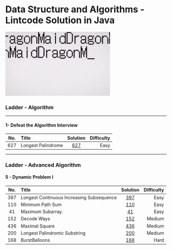 Data Structure and Algorithms - Lintcode Solution in Java
==========================================================
![](static/dragonMaid.gif)

### Ladder - Algorithm 
----
#### 1- Defeat the Algorithm Interview 
| __No.__ |      __Title__      | __Solution__ | __Difficulty__ | 
|:-------:|:--------------------|:------------:|---------------:|
|  627    | Longest Palindrome  |[627](LongestPalindrome.java)| Easy | 


-----
### Ladder - Advanced Algorithm 

#### 5 - Dynamic Problem I 
| __No.__ |      __Title__      | __Solution__ | __Difficulty__ | 
|:-------:|:--------------------|:------------:|---------------:|
|  397    | Longest Continuous Increasing Subsequence |[397](MinimumPathSum.java)| Easy | 
|  110    | Minimum Path Sum    |[110](LongestIncreasingContinuousSubsequence.java)| Easy | 
|  41     | Maximum Subarray.   |[41](MaximumSubarray.java)| Easy | 
|  152    | Decode Ways         |[152](DecodeWays.java)  | Medium | 
|  436    | Maximal Square      |[436](MaximalSquare.java)  | Medium | 
|  200    | Longest Palindromic Substring      |[200](LongestPalindromicSubstring.java)  | Medium | 
|  168    | BurstBalloons       |[168](BurstBalloon.java)| Hard | 



